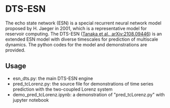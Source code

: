 # DTS-ESN
The echo state network (ESN) is a special recurrent neural network model proposed by H. Jaeger in 2001, which is a representative model for reservoir computing.
The DTS-ESN ([Tanaka et al., arXiv:2108.09446](https://arxiv.org/abs/2108.09446)) is an extended ESN model with diverse timescales for prediction of multiscale dynamics.
The python codes for the model and demonstrations are provided.  

  ## Usage
  * esn_dts.py: the main DTS-ESN engine
  * pred_tcLorenz.py: the source file for demonstrations of time series prediction with the two-coupled Lorenz system
  * demo_pred_tcLorenz.ipynb: a demonstration of "pred_tcLorenz.py" with jupyter notebook
